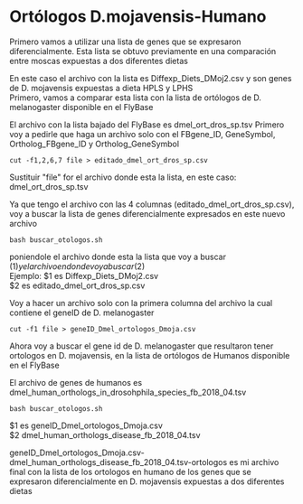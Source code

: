 # Ortólogos D.mojavensis-Humano

Primero vamos a utilizar una lista de genes que se expresaron diferencialmente. Esta lista se obtuvo previamente en una comparación entre moscas expuestas a dos diferentes dietas  

En este caso el archivo con la lista es Diffexp_Diets_DMoj2.csv  y son genes de D. mojavensis expuestas a dieta HPLS y LPHS  
Primero, vamos a comparar esta lista con la lista de ortólogos de D. melanogaster disponible en el FlyBase

El archivo con la lista bajado del FlyBase es dmel_ort_dros_sp.tsv
Primero voy a pedirle que haga un archivo solo con el FBgene_ID, GeneSymbol, Ortholog_FBgene_ID y Ortholog_GeneSymbol

`cut -f1,2,6,7 file > editado_dmel_ort_dros_sp.csv`

Sustituir "file" for el archivo donde esta la lista, en este caso: dmel_ort_dros_sp.tsv  

Ya que tengo el archivo con las 4 columnas (editado_dmel_ort_dros_sp.csv), voy a buscar la lista de genes diferencialmente expresados en este nuevo archivo   

`bash buscar_otologos.sh`  

poniendole el archivo donde esta la lista que voy a buscar ($1) y el archivo en donde voy a buscar ($2)  
Ejemplo: $1 es Diffexp_Diets_DMoj2.csv   
$2 es editado_dmel_ort_dros_sp.csv

Voy a hacer un archivo solo con la primera columna del archivo la cual contiene el geneID de D. melanogaster

`cut -f1 file > geneID_Dmel_ortologos_Dmoja.csv`

Ahora voy a buscar el gene id de D. melanogaster que resultaron tener ortologos en D. mojavensis, en la lista de ortólogos de Humanos disponible en el FlyBase

El archivo de genes de humanos es dmel_human_orthologs_in_drosohphila_species_fb_2018_04.tsv

`bash buscar_otologos.sh`  

$1 es geneID_Dmel_ortologos_Dmoja.csv  
$2 dmel_human_orthologs_disease_fb_2018_04.tsv

geneID_Dmel_ortologos_Dmoja.csv-dmel_human_orthologs_disease_fb_2018_04.tsv-ortologos es mi archivo final con la lista de los ortologos en humano de los genes que se expresaron diferencialmente en D. mojavensis expuestas a dos diferentes dietas
